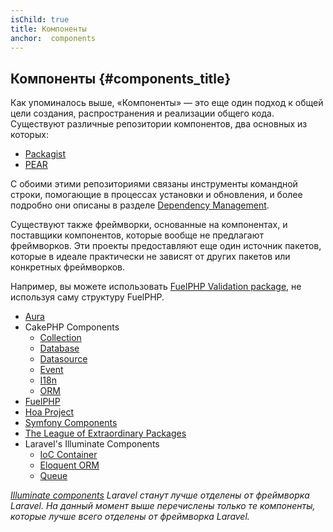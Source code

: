 ```yaml
---
isChild: true
title: Компоненты
anchor:  components
---
```


## Компоненты {#components_title}

Как упоминалось выше, «Компоненты» — это еще один подход к общей цели создания, распространения и реализации общего кода.
Существуют различные репозитории компонентов, два основных из которых:

* [Packagist]
* [PEAR]

С обоими этими репозиториями связаны инструменты командной строки, помогающие в процессах установки и обновления, и более подробно они описаны в разделе [Dependency Management].

Существуют также фреймворки, основанные на компонентах, и поставщики компонентов, которые вообще не предлагают фреймворков. Эти проекты предоставляют еще один источник пакетов, которые в идеале практически не зависят от других пакетов или конкретных фреймворков.

Например, вы можете использовать [FuelPHP Validation package], не используя саму структуру FuelPHP.

* [Aura]
* CakePHP Components
  * [Collection]
  * [Database]
  * [Datasource]
  * [Event]
  * [I18n]
  * [ORM]
* [FuelPHP]
* [Hoa Project]
* [Symfony Components]
* [The League of Extraordinary Packages]
* Laravel's Illuminate Components
  * [IoC Container]
  * [Eloquent ORM]
  * [Queue]

_[Illuminate components] Laravel станут лучше отделены от фреймворка Laravel. На данный момент выше перечислены только те
компоненты, которые лучше всего отделены от фреймворка Laravel._

[Packagist]: /#composer_and_packagist
[PEAR]: /#pear
[Dependency Management]: /#dependency_management
[FuelPHP Validation package]: https://github.com/fuelphp/validation
[Aura]: http://auraphp.com/framework/
[FuelPHP]: https://github.com/fuelphp
[Hoa Project]: https://github.com/hoaproject
[Symfony Components]: https://symfony.com/components
[The League of Extraordinary Packages]: https://thephpleague.com/
[IoC Container]: https://github.com/illuminate/container
[Eloquent ORM]: https://github.com/illuminate/database
[Queue]: https://github.com/illuminate/queue
[Illuminate components]: https://github.com/illuminate
[Collection]: https://github.com/cakephp/collection
[Database]: https://github.com/cakephp/database
[Datasource]: https://github.com/cakephp/datasource
[Event]: https://github.com/cakephp/event
[I18n]: https://github.com/cakephp/i18n
[ORM]: https://github.com/cakephp/orm
